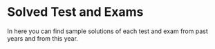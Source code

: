 # Solved Test and Exams

In here you can find sample solutions of each test and exam from past years and from this year.

